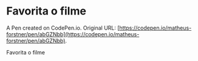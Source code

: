 # Favorita o filme

A Pen created on CodePen.io. Original URL: [https://codepen.io/matheus-forstner/pen/abGZNbb](https://codepen.io/matheus-forstner/pen/abGZNbb).

Favorita o filme